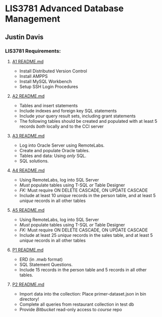 # LIS3781 Advanced Database Management

## Justin Davis

### LIS3781 Requirements:

[comment]: <> (*Course Work Links:*)

1. [A1 README.md](a1/README.md "My A1 README.md file")
    - Install Distributed Version Control
    - Install AMPPS
    - Install MySQL Workbench
    - Setup SSH Login Procedures

2. [A2 README.md](a2/README.md "My A2 README.md file")
    - Tables and insert statements
    - Include indexes and foreign key SQL statements
    - Include *your* query result sets, including grant statements
    - The following tables should be created and populated with at least 5 records *both* locally and to the CCI server

3. [A3 README.md](a3/README.md "My A3 README.md file")
    - Log into Oracle Server using RemoteLabs.
    - Create and populate Oracle tables.
    - Tables and data: Using *only* SQL.
    - SQL solutions.

4. [A4 README.md](a4/README.md "My A4 README.md file")
    - Using RemoteLabs, log into SQL Server
    - *Must* populate tables using T-SQL *or* Table Designer
    - *FK:* Must require ON DELETE CASCADE, ON UPDATE CASCADE
    - Include at least 10 *unique* records in the person table, and at least 5 *unique* records in all other tables

5. [A5 README.md](a5/README.md "My A5 README.md file")
    - Using RemoteLabs, log into SQL Server
    - *Must* populate tables using T-SQL *or* Table Designer
    - *FK:* Must require ON DELETE CASCADE, ON UPDATE CASCADE
    - Include at least 25 *unique* records in the sales table, and at least 5 *unique* records in all other tables

6. [P1 README.md](p1/README.md "My P1 README.md file")
    - ERD (in .mwb format)
    - SQL Statement Questions.
    - Include 15 records in the person table and 5 records in all other tables.

7. [P2 README.md](p2/README.md "My P2 README.md file")
    - Import data into the collection: Place primer-dataset.json in bin directory!
    - Complete all queries from restaurant collection in test db
    - Provide *Bitbucket* read-only access to *course* repo